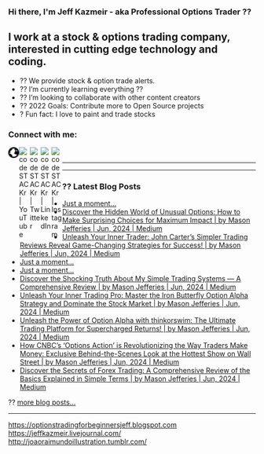 

<!--
**jeffkazmeir/jeffkazmeir** is a ✨ _special_ ✨ repository because its `README.md` (this file) appears on your GitHub profile.

Here are some ideas to get you started:

- 🔭 I’m currently working on ...
- 🌱 I’m currently learning ...
- 👯 I’m looking to collaborate on ...
- 🤔 I’m looking for help with ...
- 💬 Ask me about ...
- 📫 How to reach me: ...
- 😄 Pronouns: ...
- ⚡ Fun fact: ...
-->
### Hi there, I'm Jeff Kazmeir - aka Professional Options Trader ??
## I work at a stock & options trading company, interested in cutting edge technology and coding.

- ?? We provide stock & option trade alerts.
- ?? I’m currently learning everything ??
- ?? I’m looking to collaborate with other content creators
- ?? 2022 Goals: Contribute more to Open Source projects
- ? Fun fact: I love to paint and trade stocks


### Connect with me:

[<img align="left" alt="codeSTACKr.com" width="22px" src="https://raw.githubusercontent.com/iconic/open-iconic/master/svg/globe.svg" />][website]
[<img align="left" alt="codeSTACKr | YouTube" width="22px" src="https://cdn.jsdelivr.net/npm/simple-icons@v3/icons/youtube.svg" />][youtube]
[<img align="left" alt="codeSTACKr | Twitter" width="22px" src="https://cdn.jsdelivr.net/npm/simple-icons@v3/icons/twitter.svg" />][twitter]
[<img align="left" alt="codeSTACKr | LinkedIn" width="22px" src="https://cdn.jsdelivr.net/npm/simple-icons@v3/icons/linkedin.svg" />][linkedin]
[<img align="left" alt="codeSTACKr | Instagram" width="22px" src="https://cdn.jsdelivr.net/npm/simple-icons@v3/icons/instagram.svg" />][instagram]

<br />

---

---

### ?? Latest Blog Posts

<!-- BLOG-POST-LIST:START -->
- [Just a moment...](https://medium.com/@tradingoptionsforbeginners/unlock-the-secrets-of-forex-trading-a-comprehensive-review-of-the-basics-explained-in-simple-terms-5e5270e333bb?source=ifttt--------------3)
- [Discover the Hidden World of Unusual Options: How to Make Surprising Choices for Maximum Impact | by Mason Jefferies | Jun, 2024 | Medium](https://tradingoptionsforbeginners.medium.com/discover-the-hidden-world-of-unusual-options-how-to-make-surprising-choices-for-maximum-impact-5d2d80f9324b?source=ifttt--------------3)
- [Unleash Your Inner Trader: John Carter’s Simpler Trading Reviews Reveal Game-Changing Strategies for Success! | by Mason Jefferies | Jun, 2024 | Medium](https://tradingoptionsforbeginners.medium.com/unleash-your-inner-trader-john-carters-simpler-trading-reviews-reveal-game-changing-strategies-c5c9159dde32?source=ifttt--------------3)
- [Just a moment...](https://medium.com/@tradingoptionsforbeginners/discover-the-ultimate-game-changing-strategy-unveiling-the-best-auto-trade-option-advisory-d96d86723863?source=ifttt--------------3)
- [Just a moment...](https://medium.com/@tradingoptionsforbeginners/unlock-your-wealth-potential-with-the-best-nifty-option-advisory-services-your-ticket-to-financial-10bb272cd8de?source=ifttt--------------3)
- [Discover the Shocking Truth About My Simple Trading Systems — A Comprehensive Review | by Mason Jefferies | Jun, 2024 | Medium](https://tradingoptionsforbeginners.medium.com/discover-the-shocking-truth-about-my-simple-trading-systems-a-comprehensive-review-b79cb46fe001?source=ifttt--------------3)
- [Unleash Your Inner Trading Pro: Master the Iron Butterfly Option Alpha Strategy and Dominate the Stock Market | by Mason Jefferies | Jun, 2024 | Medium](https://tradingoptionsforbeginners.medium.com/unleash-your-inner-trading-pro-master-the-iron-butterfly-option-alpha-strategy-and-dominate-the-9e4eb65cceaa?source=ifttt--------------3)
- [Unleash the Power of Option Alpha with thinkorswim: The Ultimate Trading Platform for Supercharged Returns! | by Mason Jefferies | Jun, 2024 | Medium](https://tradingoptionsforbeginners.medium.com/unleash-the-power-of-option-alpha-with-thinkorswim-the-ultimate-trading-platform-for-supercharged-6110cbc5b920?source=ifttt--------------3)
- [How CNBC’s ‘Options Action’ is Revolutionizing the Way Traders Make Money: Exclusive Behind-the-Scenes Look at the Hottest Show on Wall Street | by Mason Jefferies | Jun, 2024 | Medium](https://tradingoptionsforbeginners.medium.com/how-cnbcs-options-action-is-revolutionizing-the-way-traders-make-money-exclusive-472aa53fc130?source=ifttt--------------3)
- [Discover the Secrets of Forex Trading: A Comprehensive Review of the Basics Explained in Simple Terms | by Mason Jefferies | Jun, 2024 | Medium](https://tradingoptionsforbeginners.medium.com/discover-the-secrets-of-forex-trading-a-comprehensive-review-of-the-basics-explained-in-simple-fdee3e97cf24?source=ifttt--------------3)
<!-- BLOG-POST-LIST:END -->

?? [more blog posts...](https://theministerofcapitalism.com/blog/)

---


[website]: https://kingtradingsystems.com/blog/
[twitter]: https://twitter.com/optionstradejef
[youtube]: https://www.youtube.com/channel/UCEo82TuA0YdbXyO2oPecIHQ
[instagram]: https://tradingoptionsforbeginners.medium.com
[linkedin]: https://ca.linkedin.com/in/theministerofcapitalism
 https://optionstradingforbeginnersjeff.blogspot.com
 https://jeffkazmeir.livejournal.com/
 http://joaoraimundoillustration.tumblr.com/




